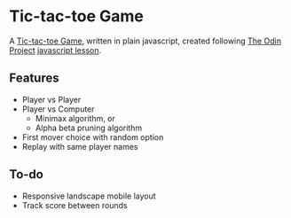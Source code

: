 # Tic-tac-toe Game
A [Tic-tac-toe Game](https://tzunwip.github.io/tictactoe-game/), written in plain javascript, created following [The Odin Project](https://theodinproject.com/) [javascript lesson](https://theodinproject.com/courses/javascript/lessons/tic-tac-toe-javascript).

## Features
* Player vs Player
* Player vs Computer
  * Minimax algorithm, or
  * Alpha beta pruning algorithm
* First mover choice with random option
* Replay with same player names

## To-do
* Responsive landscape mobile layout
* Track score between rounds